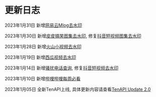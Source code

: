 # 更新日志

2023年1月31日 新增[网易云Mlog去水印](https://docs.tenapi.cn/watermark/video.html)

2023年1月30日 新增[皮皮搞笑图集去水印](https://docs.tenapi.cn/watermark/images.html), 修复[抖音短视频图集去水印](https://docs.tenapi.cn/watermark/images.html)

2023年1月28日 新增[火山小视频去水印](https://docs.tenapi.cn/watermark/video.html)

2023年1月19日 新增[西瓜视频去水印](https://docs.tenapi.cn/watermark/video.html)

2023年1月14日 新增[骚扰电话查询](https://docs.tenapi.cn/utility/nuisance.html), 修复[抖音短视频去水印](https://docs.tenapi.cn/watermark/video.html)

2023年1月10日 新增[哔哩哔哩每周必看](https://docs.tenapi.cn/bilibili/weekly.html)

2023年1月05日 全新TenAPI上线, 具体更新内容请查看[TenAPI Update 2.0](https://5ime.cn/tenapi-update.html)